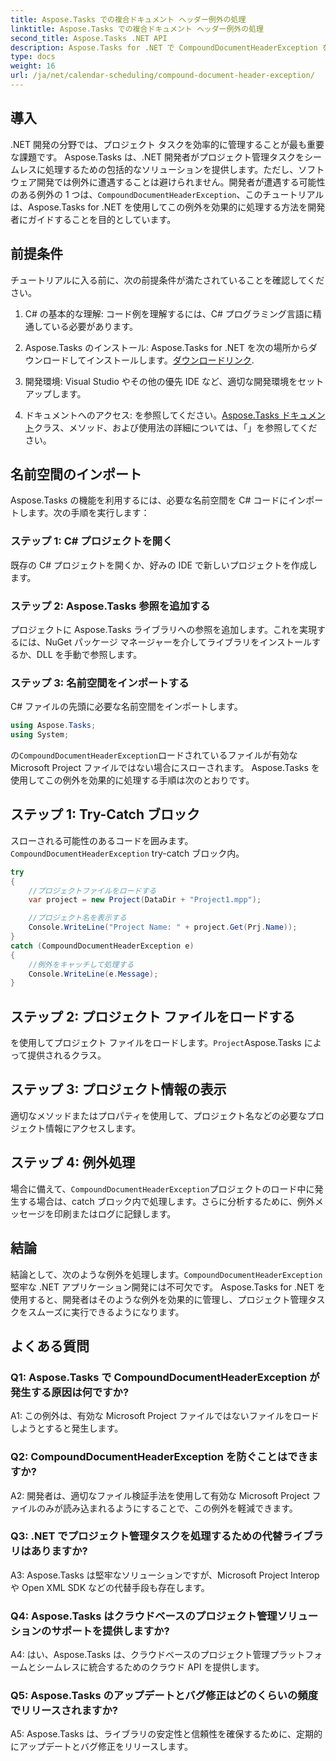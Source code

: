 ```yaml
---
title: Aspose.Tasks での複合ドキュメント ヘッダー例外の処理
linktitle: Aspose.Tasks での複合ドキュメント ヘッダー例外の処理
second_title: Aspose.Tasks .NET API
description: Aspose.Tasks for .NET で CompoundDocumentHeaderException を処理する方法を学習します。コード例を使用して段階的なガイダンスを取得します。
type: docs
weight: 16
url: /ja/net/calendar-scheduling/compound-document-header-exception/
---
```

## 導入

 .NET 開発の分野では、プロジェクト タスクを効率的に管理することが最も重要な課題です。 Aspose.Tasks は、.NET 開発者がプロジェクト管理タスクをシームレスに処理するための包括的なソリューションを提供します。ただし、ソフトウェア開発では例外に遭遇することは避けられません。開発者が遭遇する可能性のある例外の 1 つは、`CompoundDocumentHeaderException`、このチュートリアルは、Aspose.Tasks for .NET を使用してこの例外を効果的に処理する方法を開発者にガイドすることを目的としています。

## 前提条件

チュートリアルに入る前に、次の前提条件が満たされていることを確認してください。

1. C# の基本的な理解: コード例を理解するには、C# プログラミング言語に精通している必要があります。
   
2.  Aspose.Tasks のインストール: Aspose.Tasks for .NET を次の場所からダウンロードしてインストールします。[ダウンロードリンク](https://releases.aspose.com/tasks/net/).

3. 開発環境: Visual Studio やその他の優先 IDE など、適切な開発環境をセットアップします。

4. ドキュメントへのアクセス: を参照してください。[Aspose.Tasks ドキュメント](https://reference.aspose.com/tasks/net/)クラス、メソッド、および使用法の詳細については、「」を参照してください。

## 名前空間のインポート

Aspose.Tasks の機能を利用するには、必要な名前空間を C# コードにインポートします。次の手順を実行します：

### ステップ 1: C# プロジェクトを開く

既存の C# プロジェクトを開くか、好みの IDE で新しいプロジェクトを作成します。

### ステップ 2: Aspose.Tasks 参照を追加する

プロジェクトに Aspose.Tasks ライブラリへの参照を追加します。これを実現するには、NuGet パッケージ マネージャーを介してライブラリをインストールするか、DLL を手動で参照します。

### ステップ 3: 名前空間をインポートする

C# ファイルの先頭に必要な名前空間をインポートします。

```csharp
using Aspose.Tasks;
using System;


```

の`CompoundDocumentHeaderException`ロードされているファイルが有効な Microsoft Project ファイルではない場合にスローされます。 Aspose.Tasks を使用してこの例外を効果的に処理する手順は次のとおりです。

## ステップ 1: Try-Catch ブロック

スローされる可能性のあるコードを囲みます。`CompoundDocumentHeaderException` try-catch ブロック内。

```csharp
try
{
    //プロジェクトファイルをロードする
    var project = new Project(DataDir + "Project1.mpp");

    //プロジェクト名を表示する
    Console.WriteLine("Project Name: " + project.Get(Prj.Name));
}
catch (CompoundDocumentHeaderException e)
{
    //例外をキャッチして処理する
    Console.WriteLine(e.Message);
}
```

## ステップ 2: プロジェクト ファイルをロードする

を使用してプロジェクト ファイルをロードします。`Project`Aspose.Tasks によって提供されるクラス。

## ステップ 3: プロジェクト情報の表示

適切なメソッドまたはプロパティを使用して、プロジェクト名などの必要なプロジェクト情報にアクセスします。

## ステップ 4: 例外処理

場合に備えて、`CompoundDocumentHeaderException`プロジェクトのロード中に発生する場合は、catch ブロック内で処理します。さらに分析するために、例外メッセージを印刷またはログに記録します。

## 結論

結論として、次のような例外を処理します。`CompoundDocumentHeaderException`堅牢な .NET アプリケーション開発には不可欠です。 Aspose.Tasks for .NET を使用すると、開発者はそのような例外を効果的に管理し、プロジェクト管理タスクをスムーズに実行できるようになります。

## よくある質問

### Q1: Aspose.Tasks で CompoundDocumentHeaderException が発生する原因は何ですか?

A1: この例外は、有効な Microsoft Project ファイルではないファイルをロードしようとすると発生します。

### Q2: CompoundDocumentHeaderException を防ぐことはできますか?

A2: 開発者は、適切なファイル検証手法を使用して有効な Microsoft Project ファイルのみが読み込まれるようにすることで、この例外を軽減できます。

### Q3: .NET でプロジェクト管理タスクを処理するための代替ライブラリはありますか?

A3: Aspose.Tasks は堅牢なソリューションですが、Microsoft Project Interop や Open XML SDK などの代替手段も存在します。

### Q4: Aspose.Tasks はクラウドベースのプロジェクト管理ソリューションのサポートを提供しますか?

A4: はい、Aspose.Tasks は、クラウドベースのプロジェクト管理プラットフォームとシームレスに統合するためのクラウド API を提供します。

### Q5: Aspose.Tasks のアップデートとバグ修正はどのくらいの頻度でリリースされますか?

A5: Aspose.Tasks は、ライブラリの安定性と信頼性を確保するために、定期的にアップデートとバグ修正をリリースします。